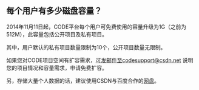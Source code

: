 ## 每个用户有多少磁盘容量？

2014年11月11日起，CODE平台每个用户可免费使用的容量升级为1G（之前为512M），此容量包括公开项目及私有项目。

其中，用户默认的私有项目数量限制为10个，公开项目数量无限制。

如果您对CODE项目空间有扩容需求，可发邮件至codesupport@csdn.net 说明您的项目情况和容量需求，申请免费扩容。

另，存储大量个人数据的话，建议使用CSDN与百度合作的[网盘](http://yun.baidu.com/xcloud/csdn/pan)。